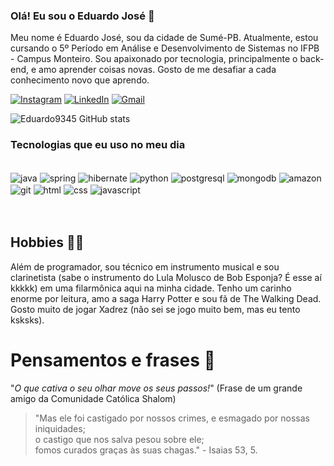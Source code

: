 ### Olá! Eu sou o Eduardo José 👋
Meu nome é Eduardo José, sou da cidade de Sumé-PB. Atualmente, estou cursando o 5º Período em Análise e Desenvolvimento de Sistemas no IFPB - Campus Monteiro. Sou apaixonado por tecnologia, principalmente o back-end, e amo aprender coisas novas. Gosto de me desafiar a cada conhecimento novo que aprendo.

[![Instagram](https://img.shields.io/badge/Instagram-E4405F?style=for-the-badge&logo=instagram&logoColor=white)](https://www.instagram.com/eduardo_dejc)
[![LinkedIn](	https://img.shields.io/badge/LinkedIn-0077B5?style=for-the-badge&logo=linkedin&logoColor=white)](https://www.linkedin.com/in/eduardo-jos%C3%A9-evangelista-408a9623b/)
[![Gmail](https://img.shields.io/badge/Gmail-D14836?style=for-the-badge&logo=gmail&logoColor=white)](mailto:joseevangelistaeduardo@gmail.com?subject=joseevangelistaeduardo@gmail.com&body=joseevangelistaeduardo@gmail.com)

![Eduardo9345 GitHub stats](https://github-readme-stats.vercel.app/api?username=Eduardo9345&show_icons=true&theme=dracula)


### Tecnologias que eu uso no meu dia
<div style="display : inline_block"><br>
  <img align= "center" alt="java" src="https://img.shields.io/badge/Java-ED8B00?style=for-the-badge&logo=openjdk&logoColor=white" />
  <img align= "center" alt="spring" src="https://img.shields.io/badge/Spring-6DB33F?style=for-the-badge&logo=spring&logoColor=white" />
  <img align= "center" alt="hibernate" src="https://img.shields.io/badge/Hibernate-59666C?style=for-the-badge&logo=Hibernate&logoColor=white" />
  <img align= "center" alt="python" src="https://img.shields.io/badge/Python-3776AB?style=for-the-badge&logo=python&logoColor=white" />
  <img align= "center" alt="postgresql" src="https://img.shields.io/badge/PostgreSQL-316192?style=for-the-badge&logo=postgresql&logoColor=white" />
  <img align= "center" alt="mongodb" src="https://img.shields.io/badge/MongoDB-4EA94B?style=for-the-badge&logo=mongodb&logoColor=white" />
  <img align= "center" alt="amazon" src="https://img.shields.io/badge/Amazon_AWS-232F3E?style=for-the-badge&logo=amazon-aws&logoColor=white" />
  <img align= "center" alt="git" src="https://img.shields.io/badge/GIT-E44C30?style=for-the-badge&logo=git&logoColor=white" />
  <img align= "center" alt="html" src="https://img.shields.io/badge/HTML-239120?style=for-the-badge&logo=html5&logoColor=white" />
  <img align= "center" alt="css" src="https://img.shields.io/badge/CSS-239120?&style=for-the-badge&logo=css3&logoColor=white" />
  <img align= "center" alt="javascript" src="https://img.shields.io/badge/JavaScript-F7DF1E?style=for-the-badge&logo=javascript&logoColor=black" />
  
  
  <br>
  <br>
  <img align= "center" alt="" src="https://github-readme-stats.vercel.app/api/top-langs/?username=Eduardo9345&theme=blue-green" />
  
</div><br>

## Hobbies 🚵‍♀️
Além de programador, sou técnico em instrumento musical e sou clarinetista (sabe o instrumento do Lula Molusco de Bob Esponja? É esse aí kkkkk) em uma filarmônica aqui na minha cidade. Tenho um carinho enorme por leitura, amo a saga Harry Potter e sou fã de The Walking Dead. Gosto muito de jogar Xadrez (não sei se jogo muito bem, mas eu tento ksksks). 

# Pensamentos e frases 💭
"_O que cativa o seu olhar move os seus passos!_" (Frase de um grande amigo da Comunidade Católica Shalom)

<blockquote>"Mas ele foi castigado por nossos crimes, e esmagado por nossas iniquidades; <br>
o castigo que nos salva pesou sobre ele; <br>
fomos curados graças às suas chagas." - Isaias 53, 5.</blockquote>

